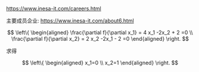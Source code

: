 https://www.inesa-it.com/careers.html

主要成员企业: https://www.inesa-it.com/about6.html










$$
\left\{
\begin{aligned}
\frac{\partial f}{\partial x_1} = 4 x_1 -2x_2 + 2 =0 \\
\frac{\partial f}{\partial x_2} = 2 x_2 -2x_1 - 2 =0
\end{aligned} 
\right.
$$

求得

$$
\left\{
\begin{aligned}
x_1=0 \\
x_2=1
\end{aligned}
\right.
$$


